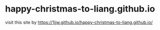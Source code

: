 # happy-christmas-to-liang.github.io
visit this site by https://1jjw.github.io/happy-christmas-to-liang.github.io/

